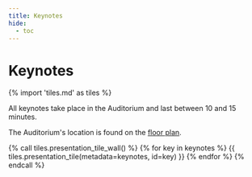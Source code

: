 ```yaml
---
title: Keynotes
hide:
  - toc
---
```


# Keynotes

{% import 'tiles.md' as tiles %}

All keynotes take place in the Auditorium and last between 10 and 15 minutes.

The Auditorium's location is found on the [floor plan](../venue#floor-plan).

{% call tiles.presentation_tile_wall() %}
  {% for key in keynotes %}
    {{ tiles.presentation_tile(metadata=keynotes, id=key) }}
  {% endfor %}
{% endcall %}
